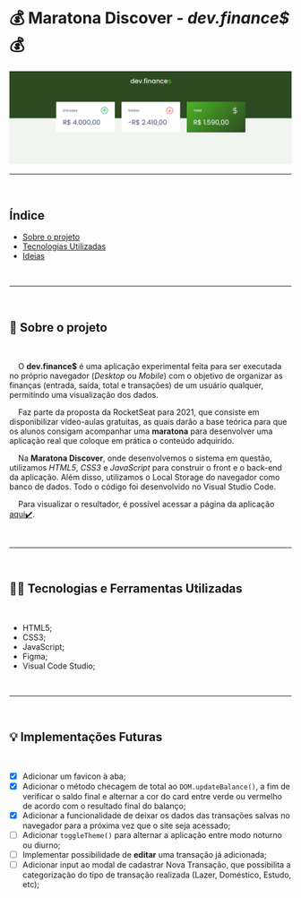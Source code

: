 <h1>💰 Maratona Discover - <i>dev.finance$</i> 💰</h1>

<img src="./README/header.png" alt="logo">

<br>

---

<br>

<h2>Índice</h2>

<ul>
    <li><a href="#about">Sobre o projeto</a></li>
    <li><a href="#techs">Tecnologias Utilizadas</a></li>
    <li><a href="#goals">Ideias</a></li>
</ul>

<br>

---

<br>

<h2 id="about">📖 Sobre o projeto</h2>

<br>

<p>&nbsp;&nbsp;&nbsp;&nbsp;O <strong>dev.finance$</strong> é uma aplicação experimental feita para ser executada no próprio navegador (<i>Desktop</i> ou <i>Mobile</i>) com o objetivo de organizar as finanças (entrada, saída, total e transações) de um usuário qualquer, permitindo uma visualização dos dados.</p>
<p>&nbsp;&nbsp;&nbsp;&nbsp;Faz parte da proposta da RocketSeat para 2021, que consiste em disponibilizar vídeo-aulas gratuitas, as quais darão a base teórica para que os alunos consigam acompanhar uma <strong>maratona</strong> para desenvolver uma aplicação real que coloque em prática o conteúdo adquirido.</p>
<p>&nbsp;&nbsp;&nbsp;&nbsp;Na <strong>Maratona Discover</strong>, onde desenvolvemos o sistema em questão, utilizamos <i>HTML5</i>, <i>CSS3</i> e <i>JavaScript</i> para construir o front e o back-end da aplicação. Além disso, utilizamos o Local Storage do navegador como banco de dados. Todo o código foi desenvolvido no Visual Studio Code.</p>
<p>&nbsp;&nbsp;&nbsp;&nbsp;Para visualizar o resultador, é possível acessar a página da aplicação <a href="https://magaliais.github.io/dev-finances/">aqui✔️</a>.</p>

<br>

---

<br>

<h2 id="techs">👨‍💻 Tecnologias e Ferramentas Utilizadas</h2>

<br>

* HTML5;
* CSS3;
* JavaScript;
* Figma;
* Visual Code Studio;

<br>

---

<br>

<h2 id="goals">💡 Implementações Futuras</h2>

<br>

- [x] Adicionar um favicon à aba;
- [x] Adicionar o método checagem de total ao `DOM.updateBalance()`, a fim de verificar o saldo final e alternar a cor do card entre verde ou vermelho de acordo com o resultado final do balanço;
- [x] Adicionar a funcionalidade de deixar os dados das transações salvas no navegador para a próxima vez que o site seja acessado;
- [ ] Adicionar `toggleTheme()` para alternar a aplicação entre modo noturno ou diurno;
- [ ] Implementar possibilidade de <strong>editar</strong> uma transação já adicionada;
- [ ] Adicionar input ao modal de cadastrar Nova Transação, que possibilita a categorização do tipo de transação realizada (Lazer, Doméstico, Estudo, etc);
